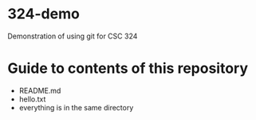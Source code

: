 # 324-demo
Demonstration of using git for CSC 324

# Guide to contents of this repository
- README.md
- hello.txt
- everything is in the same directory
